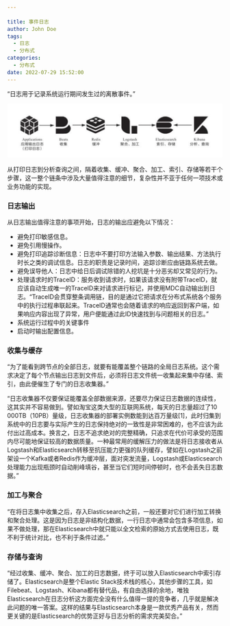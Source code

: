 ```yaml
---

title: 事件日志
author: John Doe
tags:
  - 日志
  - 分布式
categories:
  - 分布式
date: 2022-07-29 15:52:00
---
```

“日志用于记录系统运行期间发生过的离散事件。”


 ![upload successful](../../2022/images/pasted-248.png)
 
 从打印日志到分析查询之间，隔着收集、缓冲、聚合、加工、索引、存储等若干个步骤，这一整个链条中涉及大量值得注意的细节，复杂性并不亚于任何一项技术或业务功能的实现。
 
 ### 日志输出
从日志输出值得注意的事项开始，日志的输出应避免以下情况：
- 避免打印敏感信息。
- 避免引用慢操作。
- 避免打印追踪诊断信息：日志中不要打印方法输入参数、输出结果、方法执行时长之类的调试信息。日志的职责是记录时间，追踪诊断应由链路系统去做。
- 避免误导他人：日志中给日后调试除错的人挖坑是十分恶劣却又常见的行为。
- 处理请求时的TraceID：服务收到请求时，如果该请求没有附带TraceID，就应该自动生成唯一的TraceID来对请求进行标记，并使用MDC自动输出到日志。“TraceID会贯穿整条调用链，目的是通过它把请求在分布式系统各个服务中的执行过程串联起来。TraceID通常也会随着请求的响应返回到客户端，如果响应内容出现了异常，用户便能通过此ID快速找到与问题相关的日志。”
- 系统运行过程中的关键事件
- 启动时输出配置信息。

### 收集与缓存
“为了能看到跨节点的全部日志，就要有能覆盖整个链路的全局日志系统。这个需求决定了每个节点输出日志到文件后，必须将日志文件统一收集起来集中存储、索引，由此便催生了专门的日志收集器。”

“日志收集器不仅要保证能覆盖全部数据来源，还要尽力保证日志数据的连续性，这其实并不容易做到。譬如淘宝这类大型的互联网系统，每天的日志量超过了10 000TB（10PB）量级，日志收集器的部署实例数能到达百万量级[1]，此时归集到系统中的日志要与实际产生的日志保持绝对的一致性是非常困难的，也不应该为此付出过高成本。换言之，日志不追求绝对的完整精确，只追求在代价可承受的范围内尽可能地保证较高的数据质量。一种最常用的缓解压力的做法是将日志接收者从Logstash和Elasticsearch转移至抗压能力更强的队列缓存，譬如在Logstash之前架设一个Kafka或者Redis作为缓冲层，面对突发流量，Logstash或Elasticsearch处理能力出现瓶颈时自动削峰填谷，甚至当它们短时间停顿时，也不会丢失日志数据。”

### 加工与聚合
“在将日志集中收集之后，存入Elasticsearch之前，一般还要对它们进行加工转换和聚合处理。这是因为日志是非结构化数据，一行日志中通常会包含多项信息，如果不做处理，那在Elasticsearch中就只能以全文检索的原始方式去使用日志，既不利于统计对比，也不利于条件过滤。”

### 存储与查询
“经过收集、缓冲、聚合、加工的日志数据，终于可以放入Elasticsearch中索引存储了。Elasticsearch是整个Elastic Stack技术栈的核心，其他步骤的工具，如Filebeat、Logstash、Kibana都有替代品，有自由选择的余地，唯独Elasticsearch在日志分析这方面完全没有什么值得一提的竞争者，几乎就是解决此问题的唯一答案。这样的结果与Elasticsearch本身是一款优秀产品有关，然而更关键的是Elasticsearch的优势正好与日志分析的需求完美契合。”
